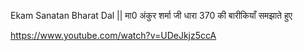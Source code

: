 
Ekam Sanatan Bharat Dal || मा0 अंकुर शर्मा जी धारा 370 की बारीकियाँ समझाते हुए

https://www.youtube.com/watch?v=UDeJkjz5ccA

